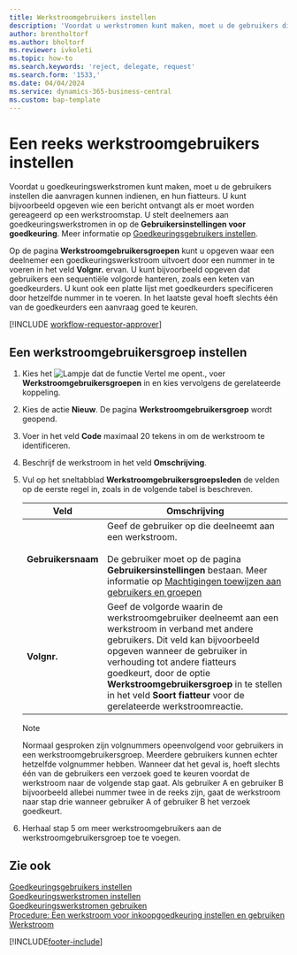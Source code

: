 ```yaml
---
title: Werkstroomgebruikers instellen
description: 'Voordat u werkstromen kunt maken, moet u de gebruikers die eraan deelnemen, instellen op de pagina Gebruikersinstellingen voor goedkeuring.'
author: brentholtorf
ms.author: bholtorf
ms.reviewer: ivkoleti
ms.topic: how-to
ms.search.keywords: 'reject, delegate, request'
ms.search.form: '1533,'
ms.date: 04/04/2024
ms.service: dynamics-365-business-central
ms.custom: bap-template
---
```

# <a name="set-up-a-sequence-of-workflow-users"></a>Een reeks werkstroomgebruikers instellen

Voordat u goedkeuringswerkstromen kunt maken, moet u de gebruikers instellen die aanvragen kunnen indienen, en hun fiatteurs. U kunt bijvoorbeeld opgeven wie een bericht ontvangt als er moet worden gereageerd op een werkstroomstap. U stelt deelnemers aan goedkeuringswerkstromen in op de **Gebruikersinstellingen voor goedkeuring**. Meer informatie op [Goedkeuringsgebruikers instellen](across-how-to-set-up-approval-users.md).

Op de pagina **Werkstroomgebruikersgroepen** kunt u opgeven waar een deelnemer een goedkeuringswerkstroom uitvoert door een nummer in te voeren in het veld **Volgnr.** ervan. U kunt bijvoorbeeld opgeven dat gebruikers een sequentiële volgorde hanteren, zoals een keten van goedkeurders. U kunt ook een platte lijst met goedkeurders specificeren door hetzelfde nummer in te voeren. In het laatste geval hoeft slechts één van de goedkeurders een aanvraag goed te keuren.

[!INCLUDE [workflow-requestor-approver](includes/workflow-requestor-approver.md)]

## <a name="to-set-up-a-workflow-user-group"></a>Een werkstroomgebruikersgroep instellen

1. Kies het ![Lampje dat de functie Vertel me opent.](media/ui-search/search_small.png "Vertel me wat u wilt doen"), voer **Werkstroomgebruikersgroepen** in en kies vervolgens de gerelateerde koppeling.  
2. Kies de actie **Nieuw**. De pagina **Werkstroomgebruikersgroep** wordt geopend.  
3. Voer in het veld **Code** maximaal 20 tekens in om de werkstroom te identificeren.  
4. Beschrijf de werkstroom in het veld **Omschrijving**.  
5. Vul op het sneltabblad **Werkstroomgebruikersgroepsleden** de velden op de eerste regel in, zoals in de volgende tabel is beschreven.  

   |Veld|Omschrijving|
   |-----|-----------|
   |**Gebruikersnaam**|Geef de gebruiker op die deelneemt aan een werkstroom.<br /><br /> De gebruiker moet op de pagina **Gebruikersinstellingen** bestaan. Meer informatie op [Machtigingen toewijzen aan gebruikers en groepen](ui-define-granular-permissions.md)|
   |**Volgnr.**|Geef de volgorde waarin de werkstroomgebruiker deelneemt aan een werkstroom in verband met andere gebruikers. Dit veld kan bijvoorbeeld opgeven wanneer de gebruiker in verhouding tot andere fiatteurs goedkeurt, door de optie **Werkstroomgebruikersgroep** in te stellen in het veld **Soort fiatteur** voor de gerelateerde werkstroomreactie.|

   > [!NOTE]
   > Normaal gesproken zijn volgnummers opeenvolgend voor gebruikers in een werkstroomgebruikersgroep. Meerdere gebruikers kunnen echter hetzelfde volgnummer hebben. Wanneer dat het geval is, hoeft slechts één van de gebruikers een verzoek goed te keuren voordat de werkstroom naar de volgende stap gaat. Als gebruiker A en gebruiker B bijvoorbeeld allebei nummer twee in de reeks zijn, gaat de werkstroom naar stap drie wanneer gebruiker A of gebruiker B het verzoek goedkeurt.
6. Herhaal stap 5 om meer werkstroomgebruikers aan de werkstroomgebruikersgroep toe te voegen.  

## <a name="see-also"></a>Zie ook

[Goedkeuringsgebruikers instellen](across-how-to-set-up-approval-users.md)  
[Goedkeuringswerkstromen instellen](across-set-up-workflows.md)  
[Goedkeuringswerkstromen gebruiken](across-use-workflows.md)  
[Procedure: Een werkstroom voor inkoopgoedkeuring instellen en gebruiken](walkthrough-setting-up-and-using-a-purchase-approval-workflow.md)  
[Werkstroom](across-workflow.md)  

[!INCLUDE[footer-include](includes/footer-banner.md)]
